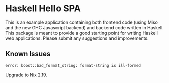 # Haskell Hello SPA

This is an example application containing both frontend code (using Miso and the new GHC Javascript backend) and backend code written in Haskell. This package is meant to provide a good starting point for writing Haskell web applications. Please submit any suggestions and improvements.

## Known Issues

```
error: boost::bad_format_string: format-string is ill-formed
```

Upgrade to Nix 2.19.
